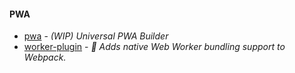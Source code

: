 #### PWA

- [pwa](https://github.com/lukeed/pwa) - _(WIP) Universal PWA Builder_
- [worker-plugin](https://github.com/GoogleChromeLabs/worker-plugin) - _🐳 Adds native Web Worker bundling support to Webpack._
